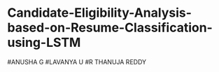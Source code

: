 # Candidate-Eligibility-Analysis-based-on-Resume-Classification-using-LSTM

#ANUSHA G
#LAVANYA U
#R THANUJA REDDY


